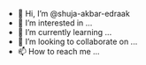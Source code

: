 - 👋 Hi, I’m @shuja-akbar-edraak
- 👀 I’m interested in ...
- 🌱 I’m currently learning ...
- 💞️ I’m looking to collaborate on ...
- 📫 How to reach me ...

<!---
shuja-akbar-edraak/shuja-akbar-edraak is a ✨ special ✨ repository because its `README.md` (this file) appears on your GitHub profile.
You can click the Preview link to take a look at your changes.
--->
